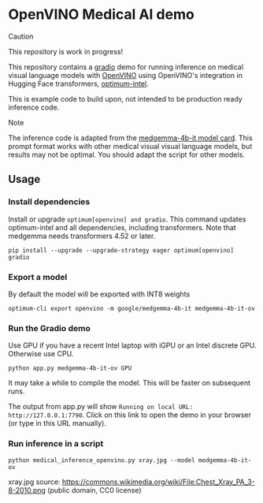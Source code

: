 # OpenVINO Medical AI demo

> [!CAUTION]
> This repository is work in progress!

This repository contains a [gradio](https://www.gradio.app) demo for running inference on medical visual language models
with [OpenVINO](https://github.com/openvinotoolkit/openvino) using OpenVINO's integration in Hugging Face transformers,
[optimum-intel](https://github.com/huggingface/optimum-intel).

This is example code to build upon, not intended to be production ready inference code.

> [!NOTE]
> The inference code is adapted from the
> [medgemma-4b-it model card](https://huggingface.co/google/medgemma-4b-it). This prompt format works
> with other medical visual visual language models, but results may not be optimal. You should adapt the script for other models.


## Usage

### Install dependencies

Install or upgrade `optimum[openvino] and gradio`. This command updates optimum-intel and all dependencies,
including transformers. Note that medgemma needs transformers 4.52 or later.

```
pip install --upgrade --upgrade-strategy eager optimum[openvino] gradio
```

### Export a model

By default the model will be exported with INT8 weights

```
optimum-cli export openvino -m google/medgemma-4b-it medgemma-4b-it-ov
```

### Run the Gradio demo

Use GPU if you have a recent Intel laptop with iGPU or an Intel discrete GPU. Otherwise use CPU.

```
python app.py medgemma-4b-it-ov GPU
```

It may take a while to compile the model. This will be faster on subsequent runs.

The output from app.py will show `Running on local URL:  http://127.0.0.1:7790`. Click on this link to open the demo in your browser (or type in this URL manually).

### Run inference in a script

```
python medical_inference_openvino.py xray.jpg --model medgemma-4b-it-ov
```

xray.jpg source: https://commons.wikimedia.org/wiki/File:Chest_Xray_PA_3-8-2010.png (public domain, CC0 license)
